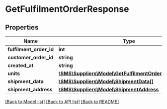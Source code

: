 # GetFulfilmentOrderResponse

## Properties
Name | Type | Description | Notes
------------ | ------------- | ------------- | -------------
**fulfilment_order_id** | **int** |  | 
**customer_order_id** | **string** |  | 
**created_at** | **string** |  | 
**units** | [**\SMS\Suppliers\Model\GetFulfilmentOrderUnitResponse[]**](GetFulfilmentOrderUnitResponse.md) |  | 
**shipment_data** | [**\SMS\Suppliers\Model\ShipmentData[]**](ShipmentData.md) |  | [optional] 
**shipment_address** | [**\SMS\Suppliers\Model\ShipmentAddress**](ShipmentAddress.md) |  | 

[[Back to Model list]](../README.md#documentation-for-models) [[Back to API list]](../README.md#documentation-for-api-endpoints) [[Back to README]](../README.md)


